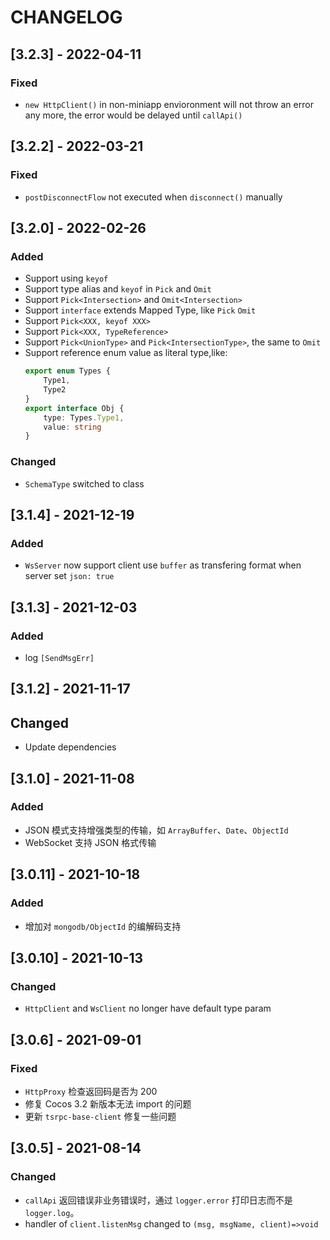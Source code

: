 # CHANGELOG

## [3.2.3] - 2022-04-11
### Fixed
- `new HttpClient()` in non-miniapp envioronment will not throw an error any more, the error would be delayed until `callApi()`

## [3.2.2] - 2022-03-21
### Fixed
- `postDisconnectFlow` not executed when `disconnect()` manually

## [3.2.0] - 2022-02-26
### Added
- Support using `keyof`
- Support type alias and `keyof` in `Pick` and `Omit`
- Support `Pick<Intersection>` and `Omit<Intersection>`
- Support `interface` extends Mapped Type, like `Pick` `Omit`
- Support `Pick<XXX, keyof XXX>`
- Support `Pick<XXX, TypeReference>`
- Support `Pick<UnionType>` and `Pick<IntersectionType>`, the same to `Omit`
- Support reference enum value as literal type,like:
    ```ts
    export enum Types {
        Type1,
        Type2
    }
    export interface Obj {
        type: Types.Type1,
        value: string
    }
    ```
### Changed
- `SchemaType` switched to class

## [3.1.4] - 2021-12-19
### Added
- `WsServer` now support client use `buffer` as transfering format when server set `json: true`

## [3.1.3] - 2021-12-03
### Added
- log `[SendMsgErr]`

## [3.1.2] - 2021-11-17
## Changed
- Update dependencies

## [3.1.0] - 2021-11-08
### Added
- JSON 模式支持增强类型的传输，如 `ArrayBuffer`、`Date`、`ObjectId`
- WebSocket 支持 JSON 格式传输

## [3.0.11] - 2021-10-18
### Added
- 增加对 `mongodb/ObjectId` 的编解码支持

## [3.0.10] - 2021-10-13
### Changed
- `HttpClient` and `WsClient` no longer have default type param

## [3.0.6] - 2021-09-01
### Fixed
- `HttpProxy` 检查返回码是否为 200
- 修复 Cocos 3.2 新版本无法 import 的问题
- 更新 `tsrpc-base-client` 修复一些问题

## [3.0.5] - 2021-08-14

### Changed
- `callApi` 返回错误非业务错误时，通过 `logger.error` 打印日志而不是 `logger.log`。
- handler of `client.listenMsg` changed to `(msg, msgName, client)=>void` 
